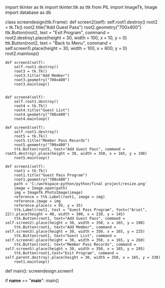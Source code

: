 import tkinter as tk
import tkinter.ttk as ttk
from PIL import ImageTk, Image
import database as db

class screendesign(ttk.Frame):
    def screen2(self):
        self.root1.destroy()
        root2 = tk.Tk()
        root2.title("Add Guest Pass")
        root2.geometry("700x400")
        ttk.Button(root2, text = "Exit Program", command = root2.destroy).place(height = 30, width = 100, x = 10, y = 0)
        ttk.Button(root2, text = "Back to Menu", command = self.screen1).place(height = 30, width = 100, x = 600, y = 0)
        root2.mainloop()
            
    def screen3(self):
        self.root1.destroy()
        root3 = tk.Tk()
        root3.title("Add Member")
        root3.geometry("700x400")
        root3.mainloop()
            
            
    def screen4(self):
        self.root1.destroy()
        root4 = tk.Tk()
        root4.title("Guest List")
        root4.geometry("700x400")
        root4.mainloop()
                
    def screen5(self):
        self.root1.destroy()
        root5 = tk.Tk()
        root5.title("Member Pass Records")
        root5.geometry("700x400")
        ttk.Button(root5, text="Add Guest Pass", command = root5.destroy).place(height = 30, width = 350, x = 165, y = 190)
        root5.mainloop()
         
    def screen1(self):    
        root1 = tk.Tk()
        root1.title("Guest Pass Program")
        root1.geometry("700x400")  
        path = 'C:/workspace-python/python/final project/resize.png' 
        image = Image.open(path)
        img = ImageTk.PhotoImage(image)
        reference = ttk.Label(root1, image = img)
        reference.image = img
        reference.place(x = 95, y = 35)
        ttk.Label(root1, text = "Guest Pass Program", font=("Ariel", 22)).place(height = 40, width = 300, x = 210, y = 145)
        ttk.Button(root1, text="Add Guest Pass", command = self.screen2).place(height = 30, width = 350, x = 165, y = 190)
        ttk.Button(root1, text="Add Member", command = self.screen3).place(height = 30, width = 350, x = 165, y = 225)
        ttk.Button(root1, text="Guest List", command = self.screen4).place(height = 30, width = 350, x = 165, y = 260)
        ttk.Button(root1, text="Member Pass Records", command = self.screen5).place(height = 30, width = 350, x = 165, y = 295)
        ttk.Button(root1,text="Exit Program", command = self.parent.destroy).place(height = 30, width = 350, x = 165, y = 330)
        root1.mainloop()
            
            
def main():
    screendesign.screen1
    
if __name__ == "__main__":
    main()
